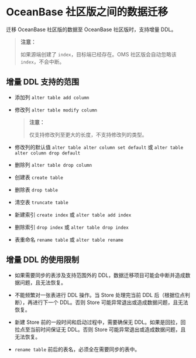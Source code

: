 # OceanBase 社区版之间的数据迁移

迁移 OceanBase 社区版的数据至 OceanBase 社区版时，支持增量 DDL。

>**注意：**
>
>如果源端创建了 `index`，目标端已经存在。OMS 社区版会自动忽略该 `index`，不会中断。

## 增量 DDL 支持的范围

* 添加列 `alter table add column`

* 修改列 `alter table modify column`

    >**注意：**
    >
    >仅支持修改列至更大的长度，不支持修改列的类型。

* 修改列的默认值 `alter table alter column set default` 或 `alter table alter column drop default`

* 删除列 `alter table drop column`

* 创建表 `create table`

* 删除表 `drop table`

* 清空表 `truncate table`

* 新建索引 `create index` 或 `alter table add index`

* 删除索引 `drop index` 或 `alter table drop index`

* 表重命名 `rename table` 或 `alter table rename`

## 增量 DDL 的使用限制

* 如果需要同步的表涉及支持范围外的 DDL，数据迁移项目可能会中断并造成数据问题，且无法恢复。

* 不能频繁对一张表进行 DDL 操作。当 Store 处理完当前 DDL 后（根据位点判断），再进行下一个 DDL。否则 Store 可能异常退出或造成数据问题，且无法恢复。

* 新建 Store 前的一段时间和启动过程中，需要确保无 DDL。如果是回拉，回拉点至当前时间保证无 DDL。否则 Store 可能异常退出或造成数据问题，且无法恢复。

* `rename table` 前后的表名，必须全在需要同步的表中。
